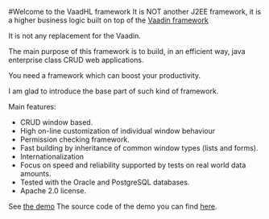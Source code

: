 #Welcome to the VaadHL framework
It is NOT another J2EE framework, it is a higher business logic built on top of the [Vaadin framework](http://www.vaadin.com)

It is not any replacement for the Vaadin. 

The main purpose of this framework is to build, in an efficient way, java enterprise class CRUD web applications.
 
You need a framework which can boost your productivity. 

I am glad to introduce the base part of such kind of framework.

Main features: 

  * CRUD window based.
  * High on-line customization of individual window behaviour
  * Permission checking framework.
  * Fast building by inheritance of common window types (lists and forms).
  * Internationalization
  * Focus on speed and reliability supported by tests on real world data amounts.
  * Tested with the Oracle and PostgreSQL databases.
  * Apache 2.0 license.


See [the demo](http://vaadhl.mromaniuk.com) The source code of the demo you can find [here](http://github.com/mi9rom/VaadHLDemo).
